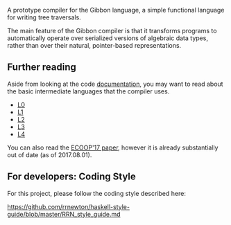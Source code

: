 A prototype compiler for the Gibbon language, a simple functional
language for writing tree traversals.

The main feature of the Gibbon compiler is that it transforms programs
to automatically operate over serialized versions of algebraic data
types, rather than over their natural, pointer-based representations.


Further reading
---------------

Aside from looking at the code
[documentation](http://iu-parfunc.github.io/gibbon/haddocks/),
you may want to read about the basic intermediate languages that the compiler uses.

 * [L0](src/Gibbon/L0)
 * [L1](src/Gibbon/L1)
 * [L2](src/Gibbon/L2)
 * [L3](src/Gibbon/L3)
 * [L4](src/Gibbon/L4)

You can also read the
[ECOOP'17 paper](http://drops.dagstuhl.de/opus/volltexte/2017/7273/pdf/LIPIcs-ECOOP-2017-26.pdf),
however it is already substantially out of date (as of 2017.08.01).

For developers: Coding Style
----------------------------

For this project, please follow the coding style described here:

https://github.com/rrnewton/haskell-style-guide/blob/master/RRN_style_guide.md
